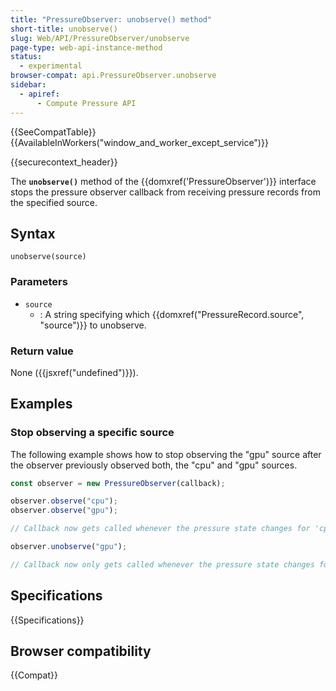 ```yaml
---
title: "PressureObserver: unobserve() method"
short-title: unobserve()
slug: Web/API/PressureObserver/unobserve
page-type: web-api-instance-method
status:
  - experimental
browser-compat: api.PressureObserver.unobserve
sidebar:
  - apiref:
      - Compute Pressure API
---
```


{{SeeCompatTable}}{{AvailableInWorkers("window_and_worker_except_service")}}

{{securecontext_header}}

The **`unobserve()`** method of the {{domxref('PressureObserver')}} interface stops the pressure observer callback from receiving pressure records from the specified source.

## Syntax

```js-nolint
unobserve(source)
```

### Parameters

- `source`
  - : A string specifying which {{domxref("PressureRecord.source", "source")}} to unobserve.

### Return value

None ({{jsxref("undefined")}}).

## Examples

### Stop observing a specific source

The following example shows how to stop observing the "gpu" source after the observer previously observed both, the "cpu" and "gpu" sources.

```js
const observer = new PressureObserver(callback);

observer.observe("cpu");
observer.observe("gpu");

// Callback now gets called whenever the pressure state changes for 'cpu' or 'gpu'.

observer.unobserve("gpu");

// Callback now only gets called whenever the pressure state changes for 'cpu'.
```

## Specifications

{{Specifications}}

## Browser compatibility

{{Compat}}
